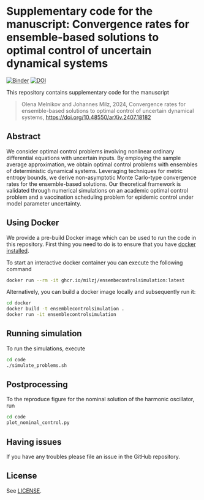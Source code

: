 # Supplementary code for the manuscript: Convergence rates for ensemble-based solutions to optimal control of uncertain dynamical systems

[![Binder](https://mybinder.org/badge_logo.svg)](https://mybinder.org/v2/gh/milzj/EnsembleControlSimulation/HEAD)
[![DOI](https://zenodo.org/badge/806452621.svg)](https://zenodo.org/doi/10.5281/zenodo.12740932)

This repository contains supplementary code for the manuscript
> Olena Melnikov and Johannes Milz, 2024, 
> Convergence rates for ensemble-based solutions to optimal control of uncertain dynamical systems,
> https://doi.org/10.48550/arXiv.2407.18182

## Abstract

We consider optimal control problems involving nonlinear ordinary differential equations with uncertain inputs. By employing the sample average approximation, we obtain optimal control problems with ensembles of deterministic dynamical systems. Leveraging techniques for metric entropy bounds, we derive non-asymptotic Monte Carlo-type convergence rates for the ensemble-based solutions. Our theoretical framework is validated through numerical simulations on an academic optimal control problem and a vaccination scheduling problem for epidemic control under model parameter uncertainty.

## Using Docker

We provide a pre-build Docker image which can be used to run the code in this repository. First thing you need to do is to ensure that you have [docker installed](https://docs.docker.com/get-docker/).

To start an interactive docker container you can execute the following command

```bash
docker run --rm -it ghcr.io/milzj/ensembecontrolsimulation:latest
```

Alternatively, you can build a docker image locally and subsequently run it:

```bash
cd docker
docker build -t ensemblecontrolsimulation .
docker run -it ensemblecontrolsimulation
```

## Running simulation

To run the simulations, execute

```bash
cd code
./simulate_problems.sh
```

## Postprocessing

To the reproduce figure for the nominal solution
of the harmonic oscillator, run

```bash
cd code
plot_nominal_control.py
```
## Having issues

If you have any troubles please file an issue in the GitHub repository.

## License

See [LICENSE](LICENSE).
